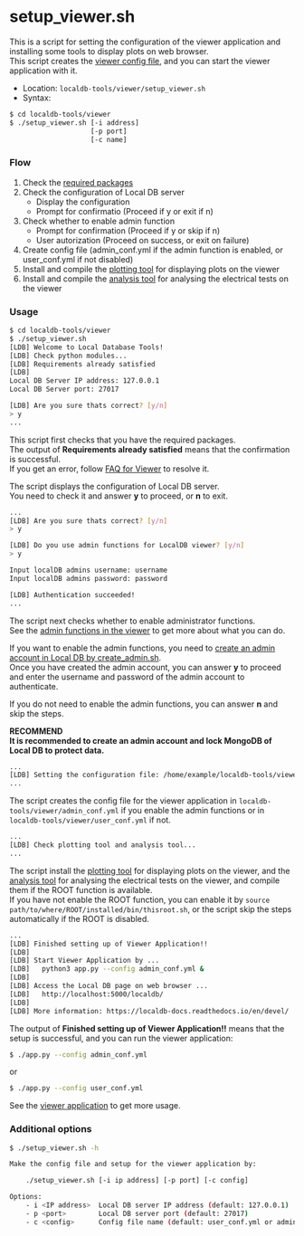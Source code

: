 # setup_viewer.sh

This is a script for setting the configuration of the viewer application and installing some tools to display plots on web browser.<br>
This script creates the [viewer config file](viewer-config.md), and you can start the viewer application with it.

- Location: `localdb-tools/viewer/setup_viewer.sh`
- Syntax:

```bash
$ cd localdb-tools/viewer
$ ./setup_viewer.sh [-i address]
                    [-p port]
                    [-c name]
```

### Flow

1. Check the [required packages](requirements-list.md)
2. Check the configuration of Local DB server
    - Display the configuration
    - Prompt for confirmatio (Proceed if y or exit if n)
3. Check whether to enable admin function
    - Prompt for confirmation (Proceed if y or skip if n)
    - User autorization (Proceed on success, or exit on failure)
4. Create config file (admin_conf.yml if the admin function is enabled, or user_conf.yml if not disabled)
5. Install and compile the [plotting tool](https://gitlab.cern.ch/YARR/utilities/plotting-tools) for displaying plots on the viewer
6. Install and compile the [analysis tool](https://gitlab.cern.ch/hokuyama/analysis-tool) for analysing the electrical tests on the viewer

### Usage

```bash
$ cd localdb-tools/viewer
$ ./setup_viewer.sh
[LDB] Welcome to Local Database Tools!
[LDB] Check python modules...
[LDB] Requirements already satisfied
[LDB]
Local DB Server IP address: 127.0.0.1
Local DB Server port: 27017

[LDB] Are you sure thats correct? [y/n]
> y
...
```

This script first checks that you have the required packages.<br>
The output of **Requirements already satisfied** means that the confirmation is successful.<br>
If you get an error, follow [FAQ for Viewer](viewer-faq.md) to resolve it.

The script displays the configuration of Local DB server.<br>
You need to check it and answer **y** to proceed, or **n** to exit.

```bash
...
[LDB] Are you sure thats correct? [y/n]
> y

[LDB] Do you use admin functions for LocalDB viewer? [y/n]
> y

Input localDB admins username: username
Input localDB admins password: password

[LDB] Authentication succeeded!
...
```

The script next checks whether to enable administrator functions.<br>
See the [admin functions in the viewer](viewer.md) to get more about what you can do.<br>

If you want to enable the admin functions, you need to [create an admin account in Local DB by create_admin.sh](create_admin.md).<br>
Once you have created the admin account, you can answer **y** to proceed and enter the username and password of the admin account to authenticate.<br>

If you do not need to enable the admin functions, you can answer **n** and skip the steps.

**RECOMMEND**<br>
**It is recommended to create an admin account and lock MongoDB of Local DB to protect data.**

```bash
...
[LDB] Setting the configuration file: /home/example/localdb-tools/viewer/admin_conf.yml
...
```

The script creates the config file for the viewer application in `localdb-tools/viewer/admin_conf.yml` if you enable the admin functions or in `localdb-tools/viewer/user_conf.yml` if not.

```bash
...
[LDB] Check plotting tool and analysis tool...
...
```

The script install the [plotting tool](https://gitlab.cern.ch/YARR/utilities/plotting-tools) for displaying plots on the viewer, and the [analysis tool](https://gitlab.cern.ch/hokuyama/analysis-tool) for analysing the electrical tests on the viewer, and compile them if the ROOT function is available.<br>
If you have not enable the ROOT function, you can enable it by `source path/to/where/ROOT/installed/bin/thisroot.sh`, or the script skip the steps automatically if the ROOT is disabled.

```bash
...
[LDB] Finished setting up of Viewer Application!!
[LDB]
[LDB] Start Viewer Application by ...
[LDB]   python3 app.py --config admin_conf.yml &
[LDB]
[LDB] Access the Local DB page on web browser ...
[LDB]   http://localhost:5000/localdb/
[LDB]
[LDB] More information: https://localdb-docs.readthedocs.io/en/devel/
```

The output of **Finished setting up of Viewer Application!!** means that the setup is successful, and you can run the viewer application:

```bash
$ ./app.py --config admin_conf.yml
```

or

```bash
$ ./app.py --config user_conf.yml
```

See the [viewer application](viewer.md) to get more usage.

### Additional options

```bash
$ ./setup_viewer.sh -h

Make the config file and setup for the viewer application by:

    ./setup_viewer.sh [-i ip address] [-p port] [-c config]

Options:
    - i <IP address>  Local DB server IP address (default: 127.0.0.1)
    - p <port>        Local DB server port (default: 27017)
    - c <config>      Config file name (default: user_conf.yml or admin_conf.yml)
```
